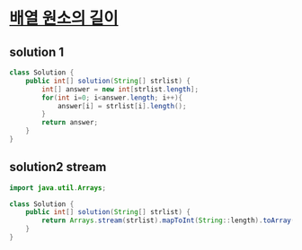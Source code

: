 #  [배열 원소의 길이](https://programmers.co.kr/learn/courses/30/lessons/120854) 

## solution 1 

```java
class Solution {
    public int[] solution(String[] strlist) {
        int[] answer = new int[strlist.length];
        for(int i=0; i<answer.length; i++){
            answer[i] = strlist[i].length();
        }
        return answer;
    }
}
```

## solution2  stream

```java
import java.util.Arrays;

class Solution {
    public int[] solution(String[] strlist) {
        return Arrays.stream(strlist).mapToInt(String::length).toArray();
    }
}
```